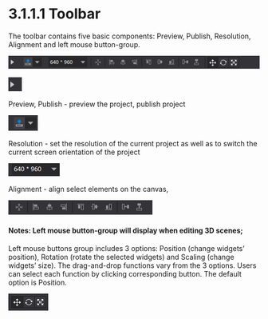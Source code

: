 # 3.1.1.1 Toolbar


The toolbar contains five basic components: Preview, Publish, Resolution, Alignment  and left mouse button-group.

![image](res/image002.png)

![image](res/image003.png)

Preview, Publish - preview the project, publish project


![image](res/image004.png)

Resolution - set the resolution of the current project as well as to switch the current screen orientation of the project

![image](res/image005.png)

Alignment - align select elements on the canvas,

![image](res/image006.png)
#### Notes: Left mouse button-group will display when editing 3D scenes; 
Left mouse buttons group includes 3 options: Position (change widgets’ position), Rotation (rotate the selected widgets) and Scaling (change widgets’ size). The drag-and-drop functions vary from the 3 options. Users can select each function by clicking corresponding button. The default option is Position. 

![image](res/image007.png)
